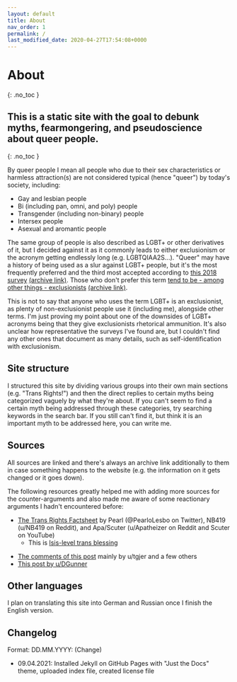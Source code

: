 ```yaml
---
layout: default
title: About
nav_order: 1
permalink: /
last_modified_date: 2020-04-27T17:54:08+0000
---
```


# About
{: .no_toc }
## This is a static site with the goal to debunk myths, fearmongering, and pseudoscience about queer people.
{: .no_toc }

By queer people I mean all people who due to their sex characteristics or harmless attraction(s) are not considered typical (hence "queer") by today's society, including:
* Gay and lesbian people
* Bi (including pan, omni, and poly) people
* Transgender (including non-binary) people
* Intersex people
* Asexual and aromantic people

The same group of people is also described as LGBT+ or other derivatives of it, but I decided against it as it commonly leads to either exclusionism or the acronym getting endlessly long (e.g. LGBTQIAA2S...).
"Queer" may have a history of being used as a slur against LGBT+ people, but it's the most frequently preferred and the third most accepted according to [this 2018 survey](https://qesurvey.tumblr.com/post/173556136743/what-is-the-ranking-of-various-acronyms-for-the)
 [(archive link)](https://web.archive.org/web/20210225090451/https://qesurvey.tumblr.com/post/173556136743/what-is-the-ranking-of-various-acronyms-for-the). Those who don't prefer this term [tend to be - among other things - exclusionists](https://qesurvey.tumblr.com/post/172970586838/how-do-different-identities-accept-and-reject-the) [(archive link)](https://web.archive.org/web/20210228030528/https://qesurvey.tumblr.com/post/172970586838/how-do-different-identities-accept-and-reject-the).
 
This is not to say that anyone who uses the term LGBT+ is an exclusionist, as plenty of non-exclusionist people use it (including me), alongside other terms. I'm just proving my point about one of the downsides of LGBT+ acronyms being that they give exclusionists rhetorical ammunition. It's also unclear how representative the surveys I've found are, but I couldn't find any other ones  that document as many details, such as self-identification with exclusionism.

## Site structure 

I structured this site by dividing various groups into their own main sections (e.g. "Trans Rights!") and then the direct replies to certain myths being categorized vaguely 
by what they're about.
If you can't seem to find a certain myth being addressed through these categories, try searching keywords in the search bar. 
If you still can't find it, but think it is an important myth to be addressed here, you can write me.

## Sources

All sources are linked and there's always an archive link additionally to them in case something happens to the website (e.g. the information on it gets changed or it goes down).

The following resources greatly helped me with adding more sources for the counter-arguments and also made me aware of some reactionary arguments I hadn't encountered before:
- [The Trans Rights Factsheet](https://docs.google.com/document/d/1Le70f0hs5ZDSGlP13YQaa5k_YjD27VaxOHB9g1J0X6g/mobilebasic) by Pearl (@PearloLesbo on Twitter), NB419 (u/NB419 on Reddit), and Apa/Scuter (u/Apatheizer on Reddit and Scuter on YouTube)
	- This is [Isis-level trans blessing](https://en.wikipedia.org/wiki/Iphis)
* [The comments of this post](https://www.reddit.com/r/asktransgender/comments/8vo33r/my_master_list_of_trans_health_citations_in/?utm_medium=android_app&utm_source=share) mainly by u/tgjer and a few others
* [This post by u/DGunner](https://www.reddit.com/r/asktransgender/comments/3rws5s/comprehensive_defense_against_antitrans_talking/)

## Other languages

I plan on translating this site into German and Russian once I finish the English version.

## Changelog

Format: DD.MM.YYYY: (Change)

- 09.04.2021: Installed Jekyll on GitHub Pages with "Just the Docs" theme, uploaded index file, created license file
